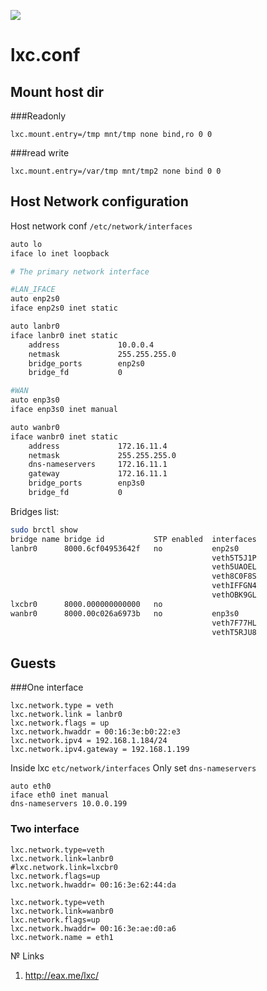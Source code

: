 ![](https://linuxcontainers.org/static/img/containers.png)
# lxc.conf
## Mount host dir
###Readonly
```
lxc.mount.entry=/tmp mnt/tmp none bind,ro 0 0
```
###read write
```
lxc.mount.entry=/var/tmp mnt/tmp2 none bind 0 0
```

## Host Network configuration
Host network conf `/etc/network/interfaces`
```bash
auto lo
iface lo inet loopback

# The primary network interface

#LAN_IFACE
auto enp2s0
iface enp2s0 inet static

auto lanbr0
iface lanbr0 inet static
    address             10.0.0.4
    netmask             255.255.255.0
    bridge_ports        enp2s0
    bridge_fd           0

#WAN
auto enp3s0
iface enp3s0 inet manual

auto wanbr0
iface wanbr0 inet static
    address             172.16.11.4
    netmask             255.255.255.0
    dns-nameservers     172.16.11.1
    gateway             172.16.11.1
    bridge_ports        enp3s0
    bridge_fd           0
```
Bridges list:
```bash
sudo brctl show
bridge name bridge id           STP enabled  interfaces
lanbr0      8000.6cf04953642f   no           enp2s0
                                             veth5T5J1P
                                             veth5UAOEL
                                             veth8C0F8S
                                             vethIFFGN4
                                             vethOBK9GL
lxcbr0      8000.000000000000   no		
wanbr0      8000.00c026a6973b   no           enp3s0
                                             veth7F77HL
                                             vethT5RJU8
```
## Guests
###One interface 
```
lxc.network.type = veth
lxc.network.link = lanbr0
lxc.network.flags = up
lxc.network.hwaddr = 00:16:3e:b0:22:e3
lxc.network.ipv4 = 192.168.1.184/24
lxc.network.ipv4.gateway = 192.168.1.199
```
Inside lxc `etc/network/interfaces`
Only set `dns-nameservers`
```
auto eth0
iface eth0 inet manual
dns-nameservers 10.0.0.199
```
### Two interface
```
lxc.network.type=veth
lxc.network.link=lanbr0
#lxc.network.link=lxcbr0
lxc.network.flags=up
lxc.network.hwaddr= 00:16:3e:62:44:da

lxc.network.type=veth
lxc.network.link=wanbr0
lxc.network.flags=up
lxc.network.hwaddr= 00:16:3e:ae:d0:a6
lxc.network.name = eth1
```

№ Links
1. http://eax.me/lxc/
